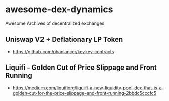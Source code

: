 # awesome-dex-dynamics
Awesome Archives of decentralized exchanges

## Uniswap V2 + Deflationary LP Token 
- https://github.com/phanlancer/keykey-contracts

## Liquifi - Golden Cut of Price Slippage and Front Running
- https://medium.com/liquifiorg/liquifi-a-new-liquidity-pool-dex-that-is-a-golden-cut-for-the-price-slippage-and-front-running-2bbdc5cccfc5
